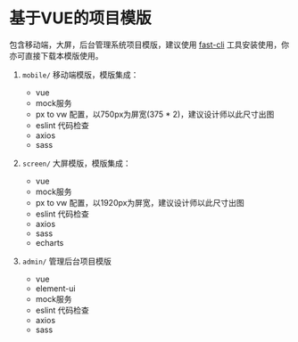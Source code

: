 # 基于VUE的项目模版

包含移动端，大屏，后台管理系统项目模版，建议使用 [fast-cli](https://github.com/hanrongliao/cli) 工具安装使用，你亦可直接下载本模版使用。

1. `mobile/` 移动端模版，模版集成：
    - vue
    - mock服务
    - px to vw 配置，以750px为屏宽(375 * 2)，建议设计师以此尺寸出图
    - eslint 代码检查
    - axios
    - sass

2. `screen/` 大屏模版，模版集成：
    - vue
    - mock服务
    - px to vw 配置，以1920px为屏宽，建议设计师以此尺寸出图
    - eslint 代码检查
    - axios
    - sass
    - echarts

3. `admin/` 管理后台项目模版
    - vue
    - element-ui
    - mock服务
    - eslint 代码检查
    - axios
    - sass
